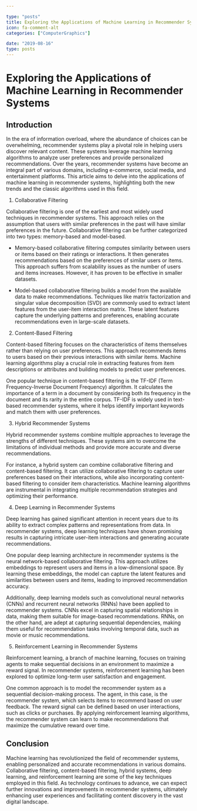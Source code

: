 ```yaml
---

type: "posts"
title: Exploring the Applications of Machine Learning in Recommender Systems
icon: fa-comment-alt
categories: ["ComputerGraphics"]

date: "2019-08-16"
type: posts
---
```





# Exploring the Applications of Machine Learning in Recommender Systems

## Introduction

In the era of information overload, where the abundance of choices can be overwhelming, recommender systems play a pivotal role in helping users discover relevant content. These systems leverage machine learning algorithms to analyze user preferences and provide personalized recommendations. Over the years, recommender systems have become an integral part of various domains, including e-commerce, social media, and entertainment platforms. This article aims to delve into the applications of machine learning in recommender systems, highlighting both the new trends and the classic algorithms used in this field.

1. Collaborative Filtering

Collaborative filtering is one of the earliest and most widely used techniques in recommender systems. This approach relies on the assumption that users with similar preferences in the past will have similar preferences in the future. Collaborative filtering can be further categorized into two types: memory-based and model-based.

- Memory-based collaborative filtering computes similarity between users or items based on their ratings or interactions. It then generates recommendations based on the preferences of similar users or items. This approach suffers from scalability issues as the number of users and items increases. However, it has proven to be effective in smaller datasets.

- Model-based collaborative filtering builds a model from the available data to make recommendations. Techniques like matrix factorization and singular value decomposition (SVD) are commonly used to extract latent features from the user-item interaction matrix. These latent features capture the underlying patterns and preferences, enabling accurate recommendations even in large-scale datasets.

2. Content-Based Filtering

Content-based filtering focuses on the characteristics of items themselves rather than relying on user preferences. This approach recommends items to users based on their previous interactions with similar items. Machine learning algorithms play a crucial role in extracting features from item descriptions or attributes and building models to predict user preferences.

One popular technique in content-based filtering is the TF-IDF (Term Frequency-Inverse Document Frequency) algorithm. It calculates the importance of a term in a document by considering both its frequency in the document and its rarity in the entire corpus. TF-IDF is widely used in text-based recommender systems, where it helps identify important keywords and match them with user preferences.

3. Hybrid Recommender Systems

Hybrid recommender systems combine multiple approaches to leverage the strengths of different techniques. These systems aim to overcome the limitations of individual methods and provide more accurate and diverse recommendations.

For instance, a hybrid system can combine collaborative filtering and content-based filtering. It can utilize collaborative filtering to capture user preferences based on their interactions, while also incorporating content-based filtering to consider item characteristics. Machine learning algorithms are instrumental in integrating multiple recommendation strategies and optimizing their performance.

4. Deep Learning in Recommender Systems

Deep learning has gained significant attention in recent years due to its ability to extract complex patterns and representations from data. In recommender systems, deep learning techniques have shown promising results in capturing intricate user-item interactions and generating accurate recommendations.

One popular deep learning architecture in recommender systems is the neural network-based collaborative filtering. This approach utilizes embeddings to represent users and items in a low-dimensional space. By learning these embeddings, the model can capture the latent features and similarities between users and items, leading to improved recommendation accuracy.

Additionally, deep learning models such as convolutional neural networks (CNNs) and recurrent neural networks (RNNs) have been applied to recommender systems. CNNs excel in capturing spatial relationships in data, making them suitable for image-based recommendations. RNNs, on the other hand, are adept at capturing sequential dependencies, making them useful for recommendation tasks involving temporal data, such as movie or music recommendations.

5. Reinforcement Learning in Recommender Systems

Reinforcement learning, a branch of machine learning, focuses on training agents to make sequential decisions in an environment to maximize a reward signal. In recommender systems, reinforcement learning has been explored to optimize long-term user satisfaction and engagement.

One common approach is to model the recommender system as a sequential decision-making process. The agent, in this case, is the recommender system, which selects items to recommend based on user feedback. The reward signal can be defined based on user interactions, such as clicks or purchases. By applying reinforcement learning algorithms, the recommender system can learn to make recommendations that maximize the cumulative reward over time.

## Conclusion

Machine learning has revolutionized the field of recommender systems, enabling personalized and accurate recommendations in various domains. Collaborative filtering, content-based filtering, hybrid systems, deep learning, and reinforcement learning are some of the key techniques employed in this field. As technology continues to advance, we can expect further innovations and improvements in recommender systems, ultimately enhancing user experiences and facilitating content discovery in the vast digital landscape.